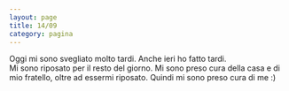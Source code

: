 ```yaml
--- 
layout: page
title: 14/09
category: pagina
---
```


Oggi mi sono svegliato molto tardi. Anche ieri ho fatto tardi.  
Mi sono riposato per il resto del giorno. Mi sono preso cura della casa e di mio
fratello, oltre ad essermi riposato. Quindi mi sono preso cura di me :)
